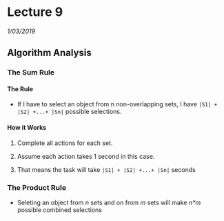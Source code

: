 # Lecture 9
*1/03/2019*

## Algorithm Analysis

### The Sum Rule
#### The Rule
- If I have to select an object from n non-overlapping sets, I have `|S1| + |S2| +...+ |Sn|` possible selections.

#### How it Works

1. Complete all actions for each set.

2. Assume each action takes 1 second in this case.

3. That means the task will take `|S1| + |S2| +...+ |Sn|` seconds

### The Product Rule

- Seleting an object from *n* sets and on from *m* sets will make *n\*m* possible combined selections
